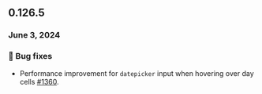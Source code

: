 ## 0.126.5

### June 3, 2024


### 🐛 Bug fixes

- Performance improvement for `datepicker` input when hovering over day cells [#1360](https://github.com/formkit/formkit/issues/1360). 